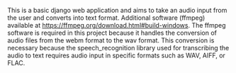 This is a basic django web application and aims to take an audio input from the user and converts into text format. Additional software (ffmpeg) available at https://ffmpeg.org/download.html#build-windows. The ffmpeg software is required in this project because it handles the conversion of audio files from the webm format to the wav format. This conversion is necessary because the speech_recognition library used for transcribing the audio to text requires audio input in specific formats such as WAV, AIFF, or FLAC. 
